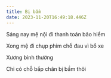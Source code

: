 ```yaml
---
title: Bị bầm
date: 2023-11-20T16:49:18.446Z
---
```


Sáng nay mệ nội đi thanh toán bảo hiểm

Xong mệ đi chụp phim chỗ đau vì bổ xe

Xương bình thường

Chỉ có chỗ bắp chân bị bầm thôi
